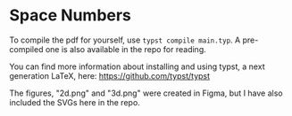 # Space Numbers

To compile the pdf for yourself, use `typst compile main.typ`. A pre-compiled one is also available in the repo for reading.

You can find more information about installing and using typst, a next generation LaTeX, here: https://github.com/typst/typst

The figures, "2d.png" and "3d.png" were created in Figma, but I have also included the SVGs here in the repo.
